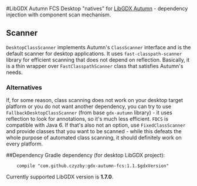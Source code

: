 #LibGDX Autumn FCS
Desktop "natives" for [LibGDX Autumn](https://github.com/czyzby/gdx-autumn) - dependency injection with component scan mechanism.

## Scanner
`DesktopClassScanner` implements Autumn's `ClassScanner` interface and is the default scanner for desktop applications. It uses `fast-classpath-scanner` library for efficient scanning that does not depend on reflection. Basically, it is a thin wrapper over `FastClasspathScanner` class that satisfies Autumn's needs.

### Alternatives
If, for some reason, class scanning does not work on your desktop target platform or you do not want another dependency, you can try to use `FallbackDesktopClassScanner` (from base `gdx-autumn` library) - it uses reflection to look for annotations, so it's much less efficient. `FDCS` is compatible with Java 6. If that's also not an option, use `FixedClassScanner` and provide classes that you want to be scanned - while this defeats the whole purpose of automated class scanning, it should definitely work on every platform.

##Dependency
Gradle dependency (for desktop LibGDX project):

```
    compile "com.github.czyzby:gdx-autumn-fcs:1.1.$gdxVersion"
```

Currently supported LibGDX version is **1.7.0**.